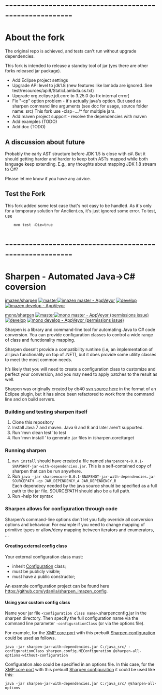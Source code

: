# -------------------------------------------------------

# About the fork

The original repo is achieved, and tests can't run without upgrade dependencies.

This fork is intended to release a standby tool of jar (yes there are other forks
released jar package).

- Add Eclipse project settings
- Upgrade API level to jdk1.8 (new features like lambda are ignored.
	See test/resources/api8/StaticLambda.cs.txt)
- Upgrade org.eclipse.jdt.core to 3.25.0 (to fix internal error)
- Fix "-cp" option problem - it's actually java's option.
	But used as sharpen command line arguments (see doc for usage, source folder name: src)
	This fork use -clsp=.../* for multiple jars.
- Add maven project support - resolve the dependencies with maven
- Add examples (TODO)
- Add doc (TODO)

## A discussion about future

Probably the early AST structure before JDK 1.5 is close with c#. But it should
getting harder and harder to keep both ASTs mapped while both language keep
extending. E.g., any thoughts about mapping JDK 1.8 stream to C#?

Please let me know if you have any advice.

## Test the Fork

This fork added some test case that's not easy to be handled. As it's only for
a temporary solution for Anclient.cs, it's just ignored some error. To test, use

```
    mvn test -Die=true
```

# -------------------------------------------------------

# Sharpen - Automated Java->C# coversion

[imazen/sharpen](https://github.com/imazen/sharpen) [![master](https://img.shields.io/travis/imazen/sharpen/master.svg?label=imazen%20master)](https://travis-ci.org/imazen/sharpen/builds)[![imazen master - AppVeyor](https://ci.appveyor.com/api/projects/status/qxrbmyx70iuoev0x/branch/master?svg=true&passingText=imazen%20master%20-%20passing&failingText=imazen%20master%20-%20failed)](https://ci.appveyor.com/project/imazen/sharpen/branch/master) [![develop](https://img.shields.io/travis/imazen/sharpen/develop.svg?label=imazen%20develop)](https://travis-ci.org/imazen/sharpen/builds)
[![imazen develop - AppVeyor](https://ci.appveyor.com/api/projects/status/qxrbmyx70iuoev0x/branch/develop?svg=true&passingText=imazen%20develop%20-%20passing&failingText=imazen%20develop%20-%20failed)](https://ci.appveyor.com/project/imazen/sharpen/branch/develop)

[mono/sharpen](https://github.com/mono/sharpen) [![master](https://img.shields.io/travis/mono/sharpen/master.svg?label=mono%20master)](https://travis-ci.org/mono/sharpen/builds)[![mono master - AppVeyor (permissions issue)](https://ci.appveyor.com/api/projects/status/[projectid]/branch/master?svg=true&passingText=slluis%20master%20-%20passing&failingText=slluis%20master%20-%20failed)](https://ci.appveyor.com/project/imazen/imazen/branch/master) [![develop](https://img.shields.io/travis/mono/sharpen/develop.svg?label=mono%20develop)](https://travis-ci.org/mono/sharpen/builds)
[![mono develop - AppVeyor (permissions issue)](https://ci.appveyor.com/api/projects/status/[projectid]/branch/develop?svg=true&passingText=mono%20develop%20-%20passing&failingText=mono%20develop%20-%20failed)](https://ci.appveyor.com/project/mono/sharpen/branch/develop)



Sharpen is a library and command-line tool for automating Java to C# code conversion. You can provide configuration classes to control a wide range of class and functionality mapping.

Sharpen doesn’t provide a compatibility runtime (i.e, an implementation of all java functionality on top of .NET), but it does provide some utility classes to meet the most common needs.

It’s likely that you will need to create a configuration class to customize and perfect your conversion, and you may need to apply patches to the result as well.

Sharpen was originally created by db40 [svn source here](https://source.db4o.com/db4o/trunk) in the format of an Eclipse plugin, but it has since been refactored to work from the command line and on build servers.


### Building and testing sharpen itself

1. Clone this repository
2. Install Java 7 and maven. Java 6 and 8 and later aren’t supported.
3. Run ‘mvn clean test’ to test
4. Run ‘mvn install ’ to generate .jar files in /sharpen.core/target

### Running sharpen

1. `mvn install` should have created a file named `sharpencore-0.0.1-SNAPSHOT-jar-with-dependencies.jar`. This is a self-contained copy of sharpen that can be run anywhere.
2. Run `java -jar sharpencore-0.0.1-SNAPSHOT-jar-with-dependencies.jar SOURCEPATH -cp JAR_DEPENDENCY_A JAR_DEPENDENCY_B`  
    Each dependecy needed by the java source should be specified as a full path to the jar file. SOURCEPATH should also be a full path.
3. Run -help for syntax

### Sharpen allows for configuration through code

Sharpen’s command-line options don’t let you fully override all conversion options and behaviour. For example if you need to change mapping of primitive types or allow/deny mapping between iterators and enumerators, ...

#### Creating external config class

Your external configuration class must:
* inherit [Configuration](sharpen.core/src/sharpen/core/Configuration.java) class;
* must be publicly visible;
* must have a public constructor;

An example configuration project can be found here https://github.com/ydanila/sharpen_imazen_config.

#### Using your custom config class

Name your jar file `<configuration class name>`.sharpenconfig.jar in the sharpen directory. Then specify the full configuration name via the command line parameter `-configurationClass` (or via the options file).

For example, for the [XMP core port](https://github.com/ydanila/n-metadata-extractor/tree/xmp-core) with this prebuilt [Sharpen configuration](https://github.com/ydanila/sharpen_imazen_config) could be used as follows.
```
java -jar sharpen-jar-with-dependencies.jar C:/java_src/ -configurationClass sharpen.config.MEConfiguration @sharpen-all-options-without-configuration
```
Configuration also could be specified in an options file. In this case, for the [XMP core port](https://github.com/ydanila/n-metadata-extractor/tree/xmp-core) with this prebuilt [Sharpen configuration](https://github.com/ydanila/sharpen_imazen_config) it could be used like this:
```
java -jar sharpen-jar-with-dependencies.jar C:/java_src/ @sharpen-all-options
```
